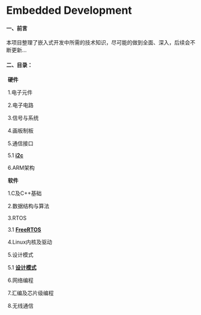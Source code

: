 # Embedded Development

#### 一、前言

​		本项目整理了嵌入式开发中所需的技术知识，尽可能的做到全面、深入，后续会不断更新...

#### 二、目录：

​	**硬件**

​	1.电子元件

​	2.电子电路

​	3.信号与系统

​	4.画板制板

​	5.通信接口

​		5.1 [**i2c**](./Hardware/5.通信接口/I2C.md)

​	6.ARM架构



​	**软件**

​	1.C及C++基础

​	2.数据结构与算法

​	3.RTOS

​		3.1  [**FreeRTOS**](./Software/3.RTOS/FreeRTOS.md)

​	4.Linux内核及驱动

​	5.设计模式

​		5.1  [**设计模式**](./Software/5.设计模式/设计模式.md)

​	6.网络编程

​	7.汇编及芯片级编程

​	8.无线通信